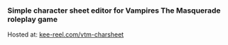 ### Simple character sheet editor for Vampires The Masquerade roleplay game

Hosted at: [kee-reel.com/vtm-charsheet](https://kee-reel.com/vtm-charsheet)
